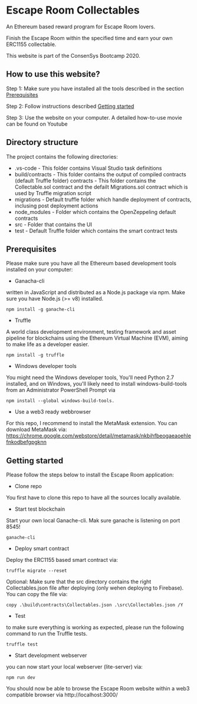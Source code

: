# Escape Room Collectables

An Ethereum based reward program for Escape Room lovers. 

Finish the Escape Room within the specified time and earn your own ERC1155 collectable.

This website is part of the ConsenSys Bootcamp 2020.

## How to use this website?

Step 1: Make sure you have installed  all the tools described in the section [Prerequisites](#Prerequisites)

Step 2: Follow instructions described [Getting started](#Getting-started)

Step 3: Use the website on your computer. A detailed how-to-use movie can be found on Youtube

## Directory structure

The project contains the following directories:

- .vs-code - This folder contains Visual Studio task definitions
- build/contracts - This folder contains the output of compiled contracts (default Truffle folder)
contracts - This folder contains the Collectable.sol contract and the defailt Migrations.sol contract which is used by Truffle migration script
- migrations - Default truffle folder which handle deployment of contracts, inclusing post deployment actions
- node_modules - Folder which contains the OpenZeppeling default contracts
- src - Folder that contains the UI
- test - Default Truffle folder which contains the smart contract tests


## Prerequisites

Please make sure you have all the Ethereum based development tools installed on your computer: 

- Ganacha-cli

written in JavaScript and distributed as a Node.js package via npm. Make sure you have Node.js (>= v8) installed.
```
npm install -g ganache-cli
```

- Truffle

A world class development environment, testing framework and asset pipeline for blockchains using the Ethereum Virtual Machine (EVM), aiming to make life as a developer easier.
```
npm install -g truffle
```

- Windows developer tools

You might need the Windows developer tools, You'll need Python 2.7 installed, and on Windows, you'll likely need to install windows-build-tools from an Administrator PowerShell Prompt via 
```
npm install --global windows-build-tools.
```

- Use a web3 ready webbrowser

For this repo, I recommend to install the MetaMask extension. You can download MetaMask via: https://chrome.google.com/webstore/detail/metamask/nkbihfbeogaeaoehlefnkodbefgpgknn


## Getting started

Please follow the steps below to install the Escape Room application:

- Clone repo

You first have to clone this repo to have all the sources locally available.

- Start test blockchain

Start your own local Ganache-cli. Mak sure ganache is listening on port 8545!
```
ganache-cli
```

- Deploy smart contract

Deploy the ERC1155 based smart contract via:
```
truffle migrate --reset
```

Optional: Make sure that the src directory contains the right Collectables.json file after deploying (only wehen deploying to Firebase). You can copy the file via:

```
copy .\build\contracts\Collectables.json .\src\Collectables.json /Y
```

- Test 

to make sure everything is working as expected, please run the following command to run the Truffle tests.
```
truffle test
```
- Start development webserver

you can now start your local webserver (lite-server) via:
```
npm run dev
```

You should now be able to browse the Escape Room website within a web3 compatible browser via http://localhost:3000/

